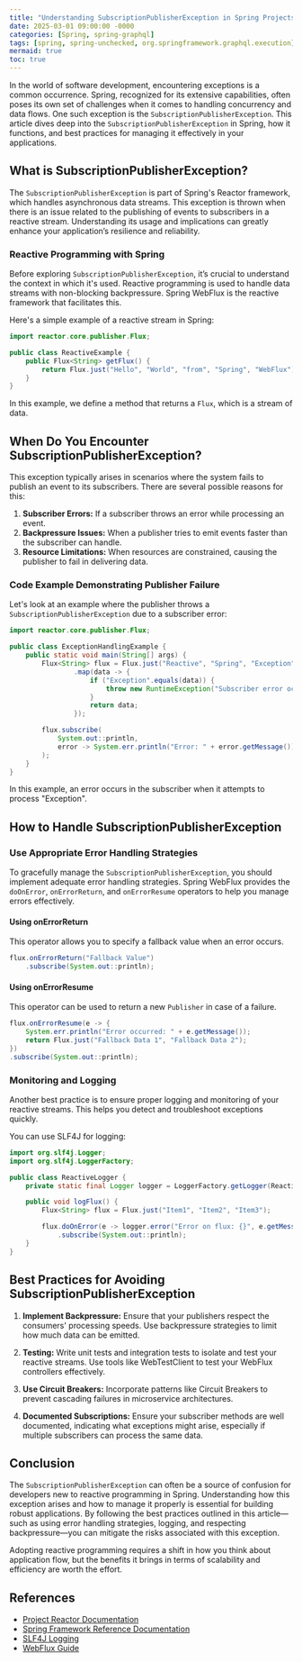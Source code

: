 ```yaml
---
title: "Understanding SubscriptionPublisherException in Spring Projects"
date: 2025-03-01 09:00:00 -0000
categories: [Spring, spring-graphql]
tags: [spring, spring-unchecked, org.springframework.graphql.execution]
mermaid: true
toc: true
---
```



In the world of software development, encountering exceptions is a common occurrence. Spring, recognized for its extensive capabilities, often poses its own set of challenges when it comes to handling concurrency and data flows. One such exception is the `SubscriptionPublisherException`. This article dives deep into the `SubscriptionPublisherException` in Spring, how it functions, and best practices for managing it effectively in your applications.

## What is SubscriptionPublisherException?

The `SubscriptionPublisherException` is part of Spring's Reactor framework, which handles asynchronous data streams. This exception is thrown when there is an issue related to the publishing of events to subscribers in a reactive stream. Understanding its usage and implications can greatly enhance your application’s resilience and reliability.

### Reactive Programming with Spring

Before exploring `SubscriptionPublisherException`, it’s crucial to understand the context in which it's used. Reactive programming is used to handle data streams with non-blocking backpressure. Spring WebFlux is the reactive framework that facilitates this.

Here's a simple example of a reactive stream in Spring:

```java
import reactor.core.publisher.Flux;

public class ReactiveExample {
    public Flux<String> getFlux() {
        return Flux.just("Hello", "World", "from", "Spring", "WebFlux");
    }
}
```

In this example, we define a method that returns a `Flux`, which is a stream of data.

## When Do You Encounter SubscriptionPublisherException?

This exception typically arises in scenarios where the system fails to publish an event to its subscribers. There are several possible reasons for this:

1. **Subscriber Errors:** If a subscriber throws an error while processing an event.
2. **Backpressure Issues:** When a publisher tries to emit events faster than the subscriber can handle.
3. **Resource Limitations:** When resources are constrained, causing the publisher to fail in delivering data.

### Code Example Demonstrating Publisher Failure

Let's look at an example where the publisher throws a `SubscriptionPublisherException` due to a subscriber error:

```java
import reactor.core.publisher.Flux;

public class ExceptionHandlingExample {
    public static void main(String[] args) {
        Flux<String> flux = Flux.just("Reactive", "Spring", "Exception")
                .map(data -> {
                    if ("Exception".equals(data)) {
                        throw new RuntimeException("Subscriber error occurred!");
                    }
                    return data;
                });

        flux.subscribe(
            System.out::println,
            error -> System.err.println("Error: " + error.getMessage())
        );
    }
}
```

In this example, an error occurs in the subscriber when it attempts to process "Exception".

## How to Handle SubscriptionPublisherException

### Use Appropriate Error Handling Strategies

To gracefully manage the `SubscriptionPublisherException`, you should implement adequate error handling strategies. Spring WebFlux provides the `doOnError`, `onErrorReturn`, and `onErrorResume` operators to help you manage errors effectively.

#### Using onErrorReturn

This operator allows you to specify a fallback value when an error occurs.

```java
flux.onErrorReturn("Fallback Value")
    .subscribe(System.out::println);
```

#### Using onErrorResume

This operator can be used to return a new `Publisher` in case of a failure.

```java
flux.onErrorResume(e -> {
    System.err.println("Error occurred: " + e.getMessage());
    return Flux.just("Fallback Data 1", "Fallback Data 2");
})
.subscribe(System.out::println);
```

### Monitoring and Logging

Another best practice is to ensure proper logging and monitoring of your reactive streams. This helps you detect and troubleshoot exceptions quickly.

You can use SLF4J for logging:

```java
import org.slf4j.Logger;
import org.slf4j.LoggerFactory;

public class ReactiveLogger {
    private static final Logger logger = LoggerFactory.getLogger(ReactiveLogger.class);

    public void logFlux() {
        Flux<String> flux = Flux.just("Item1", "Item2", "Item3");

        flux.doOnError(e -> logger.error("Error on flux: {}", e.getMessage()))
            .subscribe(System.out::println);
    }
}
```

## Best Practices for Avoiding SubscriptionPublisherException

1. **Implement Backpressure:** Ensure that your publishers respect the consumers' processing speeds. Use backpressure strategies to limit how much data can be emitted.
   
2. **Testing:** Write unit tests and integration tests to isolate and test your reactive streams. Use tools like WebTestClient to test your WebFlux controllers effectively.

3. **Use Circuit Breakers:** Incorporate patterns like Circuit Breakers to prevent cascading failures in microservice architectures.

4. **Documented Subscriptions:** Ensure your subscriber methods are well documented, indicating what exceptions might arise, especially if multiple subscribers can process the same data.

## Conclusion

The `SubscriptionPublisherException` can often be a source of confusion for developers new to reactive programming in Spring. Understanding how this exception arises and how to manage it properly is essential for building robust applications. By following the best practices outlined in this article—such as using error handling strategies, logging, and respecting backpressure—you can mitigate the risks associated with this exception.

Adopting reactive programming requires a shift in how you think about application flow, but the benefits it brings in terms of scalability and efficiency are worth the effort.

## References

- [Project Reactor Documentation](https://projectreactor.io)
- [Spring Framework Reference Documentation](https://docs.spring.io/spring-framework/docs/current/reference/html/web-reactive.html)
- [SLF4J Logging](https://www.slf4j.org/)
- [WebFlux Guide](https://spring.io/guides/gs/webflux/)
